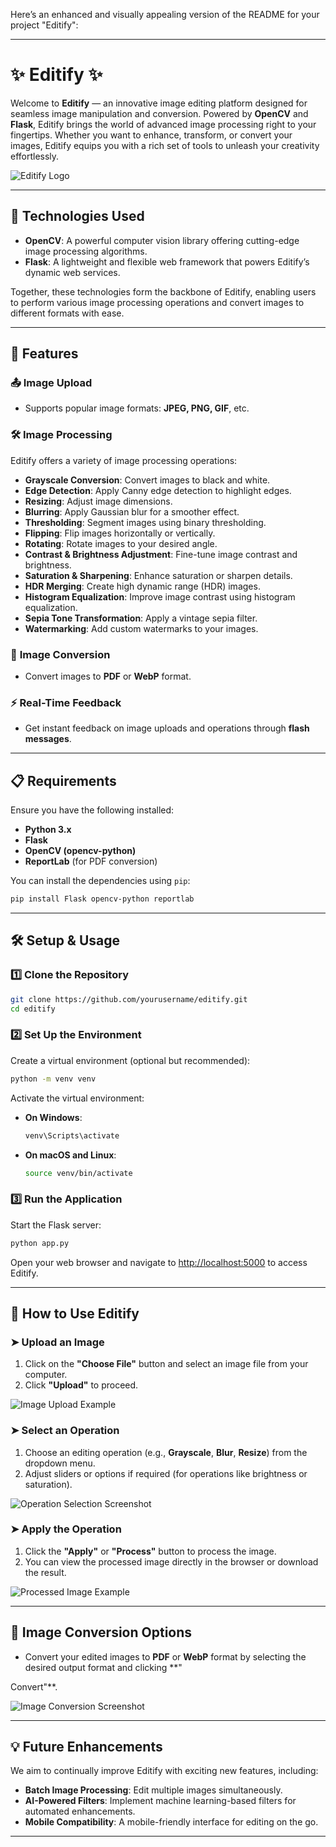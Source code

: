 Here’s an enhanced and visually appealing version of the README for your project "Editify":

---

# ✨ **Editify** ✨

Welcome to **Editify** — an innovative image editing platform designed for seamless image manipulation and conversion. Powered by **OpenCV** and **Flask**, Editify brings the world of advanced image processing right to your fingertips. Whether you want to enhance, transform, or convert your images, Editify equips you with a rich set of tools to unleash your creativity effortlessly.

![Editify Logo](path-to-your-image)

---

## 🚀 **Technologies Used**

- **OpenCV**: A powerful computer vision library offering cutting-edge image processing algorithms.
- **Flask**: A lightweight and flexible web framework that powers Editify’s dynamic web services.

Together, these technologies form the backbone of Editify, enabling users to perform various image processing operations and convert images to different formats with ease.

---

## 🌟 **Features**

### 📤 **Image Upload**
- Supports popular image formats: **JPEG, PNG, GIF**, etc.

### 🛠️ **Image Processing**
Editify offers a variety of image processing operations:
- **Grayscale Conversion**: Convert images to black and white.
- **Edge Detection**: Apply Canny edge detection to highlight edges.
- **Resizing**: Adjust image dimensions.
- **Blurring**: Apply Gaussian blur for a smoother effect.
- **Thresholding**: Segment images using binary thresholding.
- **Flipping**: Flip images horizontally or vertically.
- **Rotating**: Rotate images to your desired angle.
- **Contrast & Brightness Adjustment**: Fine-tune image contrast and brightness.
- **Saturation & Sharpening**: Enhance saturation or sharpen details.
- **HDR Merging**: Create high dynamic range (HDR) images.
- **Histogram Equalization**: Improve image contrast using histogram equalization.
- **Sepia Tone Transformation**: Apply a vintage sepia filter.
- **Watermarking**: Add custom watermarks to your images.

### 📄 **Image Conversion**
- Convert images to **PDF** or **WebP** format.

### ⚡ **Real-Time Feedback**
- Get instant feedback on image uploads and operations through **flash messages**.

---

## 📋 **Requirements**

Ensure you have the following installed:

- **Python 3.x**
- **Flask**
- **OpenCV (opencv-python)**
- **ReportLab** (for PDF conversion)

You can install the dependencies using `pip`:

```bash
pip install Flask opencv-python reportlab
```

---

## 🛠️ **Setup & Usage**

### 1️⃣ **Clone the Repository**

```bash
git clone https://github.com/yourusername/editify.git
cd editify
```

### 2️⃣ **Set Up the Environment**

Create a virtual environment (optional but recommended):

```bash
python -m venv venv
```

Activate the virtual environment:

- **On Windows**:
  ```bash
  venv\Scripts\activate
  ```

- **On macOS and Linux**:
  ```bash
  source venv/bin/activate
  ```

### 3️⃣ **Run the Application**

Start the Flask server:

```bash
python app.py
```

Open your web browser and navigate to [http://localhost:5000](http://localhost:5000) to access Editify.

---

## 🎨 **How to Use Editify**

### ➤ **Upload an Image**
1. Click on the **"Choose File"** button and select an image file from your computer.
2. Click **"Upload"** to proceed.

![Image Upload Example](path-to-your-image-upload-screenshot)

### ➤ **Select an Operation**
1. Choose an editing operation (e.g., **Grayscale**, **Blur**, **Resize**) from the dropdown menu.
2. Adjust sliders or options if required (for operations like brightness or saturation).

![Operation Selection Screenshot](path-to-your-operation-screenshot)

### ➤ **Apply the Operation**
1. Click the **"Apply"** or **"Process"** button to process the image.
2. You can view the processed image directly in the browser or download the result.

![Processed Image Example](path-to-your-processed-image-screenshot)

---

## 📂 **Image Conversion Options**

- Convert your edited images to **PDF** or **WebP** format by selecting the desired output format and clicking **"

Convert"**.

![Image Conversion Screenshot](path-to-your-image-conversion-screenshot)

---

## 💡 **Future Enhancements**

We aim to continually improve Editify with exciting new features, including:
- **Batch Image Processing**: Edit multiple images simultaneously.
- **AI-Powered Filters**: Implement machine learning-based filters for automated enhancements.
- **Mobile Compatibility**: A mobile-friendly interface for editing on the go.

---
